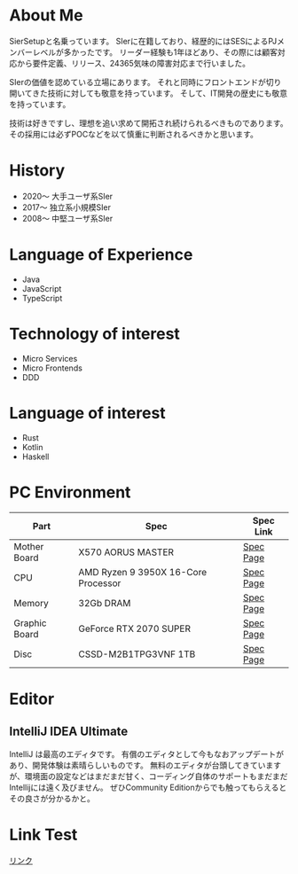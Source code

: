 # About Me
SierSetupと名乗っています。
SIerに在籍しており、経歴的にはSESによるPJメンバーレベルが多かったです。
リーダー経験も1年ほどあり、その際には顧客対応から要件定義、リリース、24365気味の障害対応まで行いました。

SIerの価値を認めている立場にあります。
それと同時にフロントエンドが切り開いてきた技術に対しても敬意を持っています。
そして、IT開発の歴史にも敬意を持っています。

技術は好きですし、理想を追い求めて開拓され続けられるべきものであります。
その採用には必ずPOCなどを以て慎重に判断されるべきかと思います。

# History
* 2020〜 大手ユーザ系SIer
* 2017〜 独立系小規模SIer
* 2008〜 中堅ユーザ系SIer

# Language of Experience
* Java
* JavaScript
* TypeScript

# Technology of interest
* Micro Services
* Micro Frontends
* DDD

# Language of interest
* Rust
* Kotlin
* Haskell

# PC Environment

| Part | Spec | Spec Link |  
|------|------|-----------|  
| Mother Board  | X570 AORUS MASTER  | [Spec Page](https://www.gigabyte.com/jp/Motherboard/X570-AORUS-MASTER-rev-10#kf) |  
| CPU  | AMD Ryzen 9 3950X 16-Core Processor | [Spec Page](https://www.amd.com/ja/products/cpu/amd-ryzen-9-3950x) |  
| Memory  | 32Gb DRAM  | [Spec Page](https://www.gskill.com/product/165/326/1562840073/F4-3600C16D-16GTZNC) |  
| Graphic Board  | GeForce RTX 2070 SUPER | [Spec Page](https://www.nvidia.com/ja-jp/geforce/graphics-cards/rtx-2070-super/) |  
| Disc  | CSSD-M2B1TPG3VNF 1TB | [Spec Page](https://www.cfd.co.jp/product/ssd/cssd-m2b1tpg3vnf/) |  

# Editor
## IntelliJ IDEA Ultimate
IntelliJ は最高のエディタです。
有償のエディタとして今もなおアップデートがあり、開発体験は素晴らしいものです。
無料のエディタが台頭してきていますが、環境面の設定などはまだまだ甘く、コーディング自体のサポートもまだまだIntellijには遠く及びません。
ぜひCommunity Editionからでも触ってもらえるとその良さが分かるかと。

# Link Test
[リンク](readme.md)
